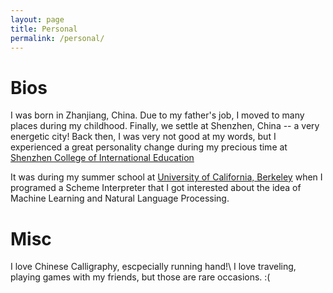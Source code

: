 ```yaml
---
layout: page
title: Personal
permalink: /personal/
---
```


# Bios
I was born in Zhanjiang, China. Due to my father's job, I moved to many places during my childhood. Finally, we settle at Shenzhen, China -- a very energetic city! Back then, I was very not good at my words, but I experienced a great personality change during my precious time at <a href="https://www.alevel.com.cn/" target="_blank">Shenzhen College of International Education</a>

It was during my summer school at <a href="https://www.berkeley.edu/" target="_blank">University of California, Berkeley</a> when I programed a Scheme Interpreter that I got interested about the idea of Machine Learning and Natural Language Processing.

# Misc
I love Chinese Calligraphy, escpecially running hand!\\
I love traveling, playing games with my friends, but those are rare occasions. :(
